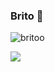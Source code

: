 ### Brito 🖤

![britoo](https://github.com/Brito1227/brito1227/assets/104800808/0b847ddb-8134-47a3-81d4-c87baedb95b4)

<picture>
  <source
    srcset="https://github-readme-stats.vercel.app/api?username=brito1227&show_icons=true&theme=dark&count_private=true"
    media="(prefers-color-scheme: dark)"
  />
  <source
    srcset="https://github-readme-stats.vercel.app/api?username=brito1227&show_icons=true&count_private=true"
    media="(prefers-color-scheme: light), (prefers-color-scheme: no-preference)"
  />
  <img src="https://github-readme-stats.vercel.app/api?username=brito1227&show_icons=true&count_private=true" />
</picture>
<!--
**Brito1227/brito1227** is a ✨ _special_ ✨ repository because its `README.md` (this file) appears on your GitHub profile.

Here are some ideas to get you started:

- 🔭 I’m currently working on ...
- 🌱 I’m currently learning ...
- 👯 I’m looking to collaborate on ...
- 🤔 I’m looking for help with ...
- 💬 Ask me about ...
- 📫 How to reach me: ...
- 😄 Pronouns: ...
- ⚡ Fun fact: ...
-->
